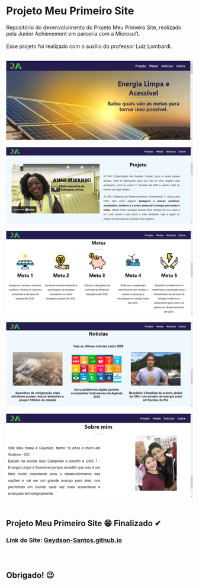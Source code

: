 <head>
    <link rel="stylesheet" type="text/css" media="all" href="MarkDown/estiloMarkDown.css"/>
</head>

<h1 class="titulo">Projeto Meu Primeiro Site</h1>

<p class="texto"> Repositório do desenvolvimento do Projeto Meu Primeiro Site, realizado pela Junior Achievement em parceria com a Microsoft.
<br>
<br>Esse projeto foi realizado com o auxílio do professor Luíz Lombardi.</p>

<br>
<img class="img" src="MarkDown/Apresentação.png" frameborder="0"></img>
<br>
<br>
<img class="img" src="MarkDown/Projeto.png" frameborder="0"></img>
<br>
<br>
<img class="img" src="MarkDown/Metas.png" frameborder="0"></img>
<br>
<br>
<img class="img" src="MarkDown/Notícias.png" frameborder="0"></img>
<br>
<br>
<img class="img" src="MarkDown/Sobre mim.png" frameborder="0"></img>

<h2 id="Status"><br>Projeto Meu Primeiro Site 😁 Finalizado ✔</h2>
<h3 id="Link">Link do Site: <a href="Geydson-Santos.github.io">Geydson-Santos.github.io</a><h3>

<br>

<h2 id="Obrigado">Obrigado! 😉</h2>

<!--
<p align="center">👉 <a href="#Sobre">Sobre</a></p>

# Sobre
-->